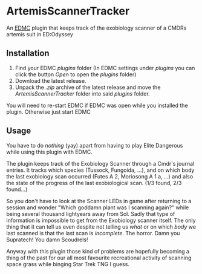 # ArtemisScannerTracker
 An [EDMC](https://github.com/EDCD/EDMarketConnector) plugin that keeps track of the exobiology scanner of a CMDRs artemis suit in ED:Odyssey

## Installation

1. Find your EDMC _plugins_ folder (In EDMC settings under _plugins_ you can click the button _Open_ to open the _plugins_ folder)
2. Download the latest release.
3. Unpack the _.zip_ archive of the latest release and move the _ArtemisScannerTracker_ folder into said _plugins_ folder.

You will need to re-start EDMC if EDMC was open while you installed the plugin. Otherwise just start EDMC

## Usage

You have to do _nothing_ (yay) apart from having to play Elite Dangerous while using this plugin with EDMC.

The plugin keeps track of the Exobiology Scanner through a Cmdr's journal entries.
It tracks which species (Tussock, Fungoida, ...), and on which body the last exobiology scan occurred (Futes A 2, Moriosong A 1 a, ...) and also the state of the progress of the last exobiological scan. (1/3 found, 2/3 found...)

So you don't have to look at the Scanner LEDs in game after returning to a session and wonder "Which goddamn plant was I scanning again?" while being several thousand lightyears away from Sol.
Sadly that type of information is impossible to get from the Exobiology scanner itself. 
The only thing that it can tell us even despite not telling us _what_ or on which _body_ we last scanned is that the last scan is _incomplete_. The horror. Damn you Supratech! You damn Scoudrels!

Anyway with this plugin those kind of problems are hopefully becoming a thing of the past for our all most favourite recreational activity of scanning space grass while binging Star Trek TNG I guess.
